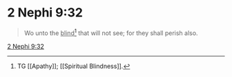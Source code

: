 # 2 Nephi 9:32

> Wo unto the <u>blind</u>[^a] that will not see; for they shall perish also.

[2 Nephi 9:32](https://www.churchofjesuschrist.org/study/scriptures/bofm/2-ne/9?lang=eng&id=p32#p32)


[^a]: TG [[Apathy]]; [[Spiritual Blindness]].
